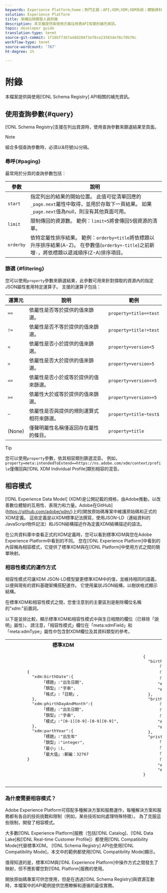 ```yaml
---
keywords: Experience Platform;home；熱門主題；API;XDM;XDM;XDM系統；體驗資料模型；資料模型；資料模型；模式註冊表；模式註冊表；相容性；相容性模式；相容性模式；欄位類型；欄位類型；
solution: Experience Platform
title: 架構註冊開發人員附錄
description: 本文檔提供與使用方案註冊表API有關的補充資訊。
topic: developer guide
translation-type: tm+mt
source-git-commit: 1f18bf7367addd204f3ef8ce23583de78c70b70c
workflow-type: tm+mt
source-wordcount: '767'
ht-degree: 1%

---
```



# 附錄

本檔案提供與使用[!DNL Schema Registry] API相關的補充資訊。

## 使用查詢參數{#query}

[!DNL Schema Registry]支援在列出資源時，使用查詢參數來篩選結果至頁面。

>[!NOTE]
>
>組合多個查詢參數時，必須以&amp;符號(`&`)分隔。

### 尋呼{#paging}

最常用於分頁的查詢參數包括：

| 參數 | 說明 |
| --- | --- |
| `start` | 指定列出的結果的開始位置。 此值可從清單回應的`_page.next`屬性中取得，並用於存取下一頁結果。 如果`_page.next`值為null，則沒有其他頁面可用。 |
| `limit` | 限制傳回的資源數。 範例：`limit=5`將會傳回5個資源的清單。 |
| `orderby` | 依特定屬性排序結果。 範例：`orderby=title`將依標題以升序排序結果(A-Z)。 在參數值(`orderby=-title`)之前新增`-`，將依標題以遞減順序(Z-A)排序項目。 |

### 篩選 {#filtering}

您可以使用`property`參數來篩選結果，此參數可用來針對擷取的資源內的指定JSON屬性套用特定運算子。 支援的運算子包括：

| 運算元 | 說明 | 範例 |
| --- | --- | --- |
| `==` | 依屬性是否等於提供的值來篩選。 | `property=title==test` |
| `!=` | 依屬性是否不等於提供的值來篩選。 | `property=title!=test` |
| `<` | 依屬性是否小於提供的值來篩選。 | `property=version<5` |
| `>` | 依屬性是否大於提供的值來篩選。 | `property=version>5` |
| `<=` | 依屬性是否小於或等於提供的值來篩選。 | `property=version<=5` |
| `>=` | 依屬性大於或等於提供的值來篩選。 | `property=version>=5` |
| `~` | 依屬性是否與提供的規則運算式相符來篩選。 | `property=title~test$` |
| (None) | 僅聲明屬性名稱僅返回存在屬性的條目。 | `property=title` |

>[!TIP]
>
>您可以使用`property`參數，依其相容類別篩選混音。 例如，`property=meta:intendedToExtend==https://ns.adobe.com/xdm/context/profile`僅傳回與[!DNL XDM Individual Profile]類別相容的混音。

## 相容模式

[!DNL Experience Data Model] (XDM)是公開記載的規格，由Adobe推動，以改善數位體驗的互用性、表現力和力量。Adobe在GitHub](https://github.com/adobe/xdm/)上的[開放原始碼專案中維護原始碼和正式的XDM定義。 這些定義是以XDM標準記法撰寫，使用JSON-LD（連結資料的JavaScript物件記法）和JSON結構描述作為定義XDM結構描述的語法。

在公共資料庫中查看正式的XDM定義時，您可以看到標準XDM與您在Adobe Experience Platform中看到的不同。 您在[!DNL Experience Platform]中看到的內容稱為相容模式，它提供了標準XDM與在[!DNL Platform]中使用方式之間的簡單映射。

### 相容性模式的運作方式

相容性模式可讓XDM JSON-LD模型變更標準XDM中的值，並維持相同的語義，以便與現有的資料基礎架構搭配運作。 它使用巢狀JSON結構，以樹狀格式顯示結構。

在標準XDM和相容性模式之間，您會注意到的主要區別是刪除欄位名稱的&quot;xdm:&quot;前置詞。

以下是並排比較，顯示標準XDM和相容性模式中與生日相關的欄位（已移除「說明」屬性）。 請注意，「相容性模式」欄位在「meta:xdmField」和「meta:xdmType」屬性中包含對XDM欄位及其資料類型的參考。

<table>
  <th>標準XDM</th>
  <th>相容模式</th>
  <tr>
  <td>
  <pre class="JSON language-JSON hljs">
        {
          "xdm:birthDate":{
              「標題」:"出生日期",
              「類型」:"字串",
              「格式」:「日期」,
          },
          "xdm:phirthDayAndMonth":{
              「標題」:"出生日期",
              「類型」:"字串",
              「模式」:"[0-1][0-9]-[0-9][0-9]",
          },
          "xdm:parthYear":{
              「標題」:"出生年"
              「類型」:"integer",
              「最小」:1,
              「最大值」:郵編：32767
        }
  </pre>
  </td>
  <td>
  <pre class="JSON language-JSON hljs">
        {
          "birthDate":{
              「標題」:"出生日期",
              「類型」:"字串",
              「格式」:「日期」,
              "meta:xdmField":"xdm:birthDate",
              "meta:xdmType":"日期"
          },
          "brithDayAndMonth":{
              「標題」:"出生日期",
              「類型」:"字串",
              「模式」:"[0-1][0-9]-[0-9][0-9]",
              "meta:xdmField":"xdm:phortyDayAndMonth",
              "meta:xdmType":"字串"
          },
          "pristorYear":{
              「標題」:"出生年"
              「類型」:"integer",
              「最小」:1,
              「最大值」:32767,
              "meta:xdmField":"xdm:parthYear",
              "meta:xdmType":"short"
        }
      </pre>
  </td>
  </tr>
</table>

### 為什麼需要相容模式？

Adobe Experience Platform可搭配多種解決方案和服務運作，每種解決方案和服務都有各自的技術挑戰和限制（例如，某些技術如何處理特殊特徵）。 為了克服這些限制，開發了相容模式。

大多數[!DNL Experience Platform]服務（包括[!DNL Catalog]、[!DNL Data Lake]和[!DNL Real-time Customer Profile]）都使用[!DNL Compatibility Mode]代替標準XDM。 [!DNL Schema Registry] API也使用[!DNL Compatibility Mode]，本文中的範例都使用[!DNL Compatibility Mode]顯示。

值得知道的是，標準XDM與[!DNL Experience Platform]中操作方式之間發生了映射，但不應影響您對[!DNL Platform]服務的使用。

開放原始碼專案可供您使用，但是在透過[!DNL Schema Registry]與資源互動時，本檔案中的API範例提供您應瞭解和遵循的最佳實務。